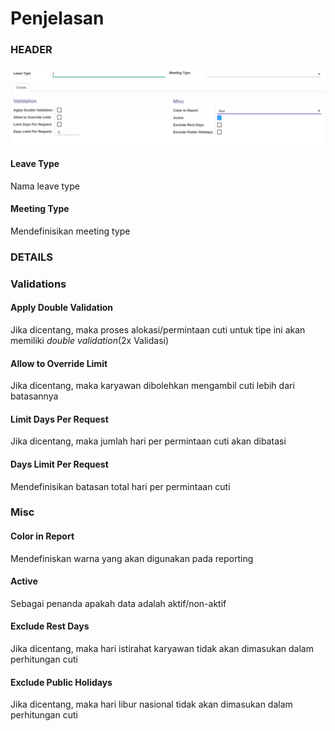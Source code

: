 # Penjelasan

### <a name="bagian-header">HEADER</a>

![](../../img/leave-types/header.png)

#### <a name="field-name">Leave Type</a>

Nama leave type

#### <a name="field-categ-id">Meeting Type</a>

Mendefinisikan meeting type

### <a name="bagian-details">DETAILS</a>

### <a name="bagian-details-validations">Validations</a>

#### <a name="bagian-details-validations-field-double-validation">Apply Double Validation</a>

Jika dicentang, maka proses alokasi/permintaan cuti untuk tipe ini akan memiliki _double validation_(2x Validasi)

#### <a name="bagian-details-validations-field-limit">Allow to Override Limit</a>

Jika dicentang, maka karyawan dibolehkan mengambil cuti lebih dari batasannya

#### <a name="bagian-details-validations-field-limit-days-per-request">Limit Days Per Request</a>

Jika dicentang, maka jumlah hari per permintaan cuti akan dibatasi

#### <a name="bagian-details-validations-field-limit-day-limit-per-request">Days Limit Per Request</a>

Mendefinisikan batasan total hari per permintaan cuti

### <a name="bagian-details-misc">Misc</a>

#### <a name="bagian-details-misc-field-color-name">Color in Report</a>

Mendefiniskan warna yang akan digunakan pada reporting

#### <a name="field-active">Active</a>

Sebagai penanda apakah data adalah aktif/non-aktif

#### <a name="bagian-details-misc-field-color-name">Exclude Rest Days</a>

Jika dicentang, maka hari istirahat karyawan tidak akan dimasukan dalam perhitungan cuti

#### <a name="bagian-details-misc-field-color-name">Exclude Public Holidays</a>

Jika dicentang, maka hari libur nasional tidak akan dimasukan dalam perhitungan cuti